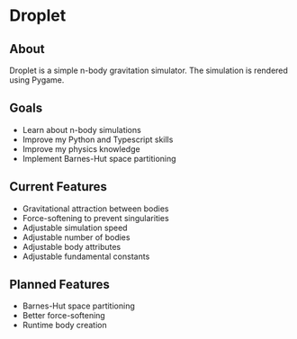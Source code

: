 # Droplet
## About
Droplet is a simple n-body gravitation simulator.  The simulation is rendered using Pygame.

## Goals
- Learn about n-body simulations
- Improve my Python and Typescript skills
- Improve my physics knowledge
- Implement Barnes-Hut space partitioning

## Current Features
- Gravitational attraction between bodies
- Force-softening to prevent singularities
- Adjustable simulation speed
- Adjustable number of bodies
- Adjustable body attributes
- Adjustable fundamental constants

## Planned Features
- Barnes-Hut space partitioning
- Better force-softening
- Runtime body creation
